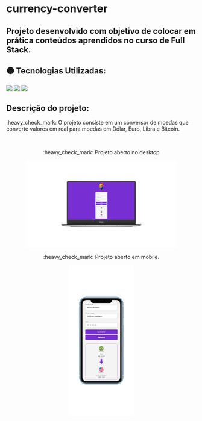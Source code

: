 # currency-converter
## Projeto desenvolvido com objetivo de colocar em prática conteúdos aprendidos no curso de Full Stack.
## :black_circle: Tecnologias Utilizadas:

<img src="https://img.shields.io/badge/HTML5-E34F26?style=for-the-badge&logo=html5&logoColor=white">
<img src="https://img.shields.io/badge/CSS3-1572B6?style=for-the-badge&logo=css3&logoColor=white">
<img src="https://img.shields.io/badge/JavaScript-323330?style=for-the-badge&logo=javascript&logoColor=F7DF1E">
 
## Descrição do projeto:
<p> :heavy_check_mark: O projeto consiste em um conversor de moedas que converte valores em real para moedas em Dólar, Euro, Libra e Bitcoin. </p>
<br>

<div align="center">
<p> :heavy_check_mark: Projeto aberto no desktop</p>
<img src="https://github.com/AlanEduardoCruz/currency-converter/blob/master/assets/desktop.png" width = "400px" >

<p> :heavy_check_mark: Projeto aberto em mobile.</p>
<img  src="https://github.com/AlanEduardoCruz/currency-converter/blob/master/assets/mobile.png" height = "400px">
</div>




